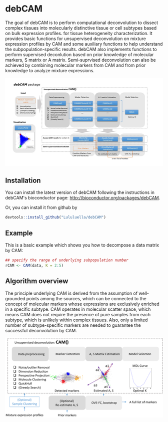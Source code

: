 # debCAM

The goal of debCAM is to perform computational deconvolution to dissect complex tissues into molecularly distinctive tissue or cell subtypes based on bulk expression profiles. 
for tissue heterogeneity characterization. It provides basic functions for unsupervised deconvolution on mixture expression profiles by CAM and some auxiliary functions to help understand the subpopulation-specific results. debCAM also implements functions to perform supervised deconlution based on prior knowledge of molecular markers, S matrix or A matrix. Semi-suprvised deconvolution can also be achieved by combining molecular markers from CAM and from prior knowledge to analyze mixture expressions.

![Overview of debCAM](img/debCAM.png)

## Installation

You can install the latest version of debCAM following the instructions in debCAM's bioconductor page: http://bioconductor.org/packages/debCAM.

Or, you can install it from github by

``` r
devtools::install_github("Lululuella/debCAM")
```

## Example

This is a basic example which shows you how to decompose a data matrix by CAM:

``` r
## specify the range of underlying subpopulation number
rCAM <- CAM(data, K = 2:5)
```

## Algorithm overview

The principle underlying CAM is derived from the assumption of well-grounded points among the sources, which can be connected to the concept of molecular markers whose expressions are exclusively enriched in a specific subtype. CAM operates in molecular scatter space, which means CAM does not require the presence of pure samples from each subtype, which is unlikely within complex tissues. Also, only a limited number of subtype-specific markers are needed to guarantee the successful deconvolution by CAM.

![Idea of debCAM](img/CAM.png)